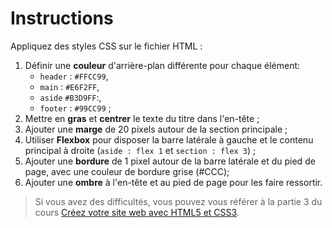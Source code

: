 # Instructions

Appliquez des styles CSS sur le fichier HTML :

1. Définir une **couleur** d'arrière-plan différente pour chaque élément: 
    - `header` : `#FFCC99`, 
    - `main` : `#E6F2FF`, 
    - `aside` `#B3D9FF`:, 
    - `footer` : `#99CC99`  ;
2. Mettre en **gras** et **centrer** le texte du titre dans l'en-tête ;
3. Ajouter une **marge** de 20 pixels autour de la section principale ;
4. Utiliser **Flexbox** pour disposer la barre latérale à gauche et le contenu principal à droite (`aside : flex 1` et `section : flex 3`) ;
5. Ajouter une **bordure** de 1 pixel autour de la barre latérale et du pied de page, avec une couleur de bordure grise (#CCC);
6. Ajouter une **ombre** à l'en-tête et au pied de page pour les faire ressortir.

> Si vous avez des difficultés, vous pouvez vous référer à la partie 3 du cours [Créez votre site web avec HTML5 et CSS3](https://openclassrooms.com/fr/courses/1603881-creez-votre-site-web-avec-html5-et-css3/8061352-structurez-votre-page).
